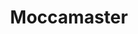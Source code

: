 ---
layout: recipe
title: Moccamaster
method: Moccamaster
norecipe: true
image: https://images.unsplash.com/photo-1603889780734-c4fb812e65e6?ixlib=rb-4.0.3&ixid=M3wxMjA3fDB8MHxzZWFyY2h8NHx8bW9jY2FtYXN0ZXJ8ZW58MHx8MHx8fDA%3D&auto=format&fit=crop&w=800&q=60
---